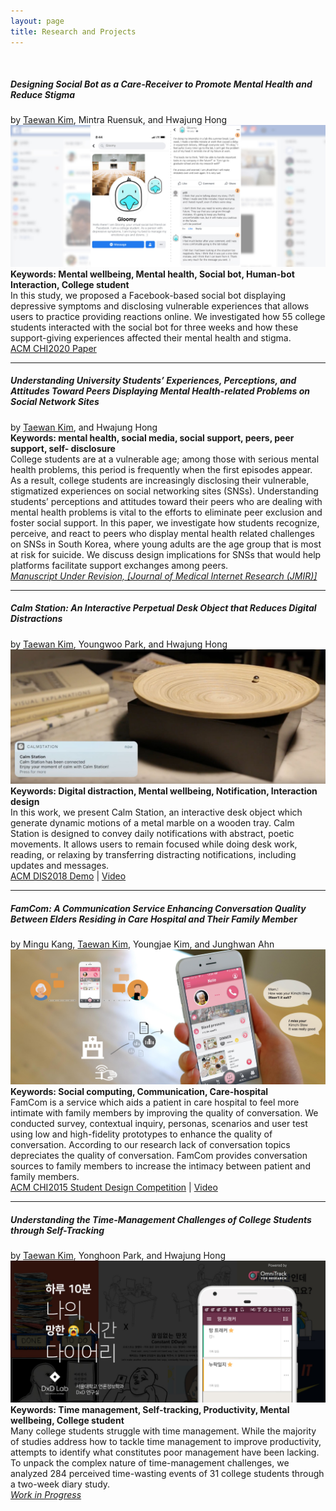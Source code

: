```yaml
---
layout: page
title: Research and Projects
---
```

<br>

##### Designing Social Bot as a Care-Receiver to Promote Mental Health and Reduce Stigma
by <u>Taewan Kim</u>, Mintra Ruensuk, and Hwajung Hong <br>
![My helpful screenshot](/assets/gloomy.jpg)
<b>Keywords: Mental wellbeing, Mental health, Social bot, Human-bot Interaction, College student</b><br>
In this study, we proposed a Facebook-based social bot displaying depressive symptoms and disclosing vulnerable experiences that allows users to practice providing reactions online. We investigated how 55 college students interacted with the social bot for three weeks and how these support-giving experiences affected their mental health and stigma.
<br>
<a href="https://dl.acm.org/doi/abs/10.1145/3313831.3376743" target="_blank">ACM CHI2020 Paper</a>

----------
##### Understanding University Students’ Experiences, Perceptions, and Attitudes Toward Peers Displaying Mental Health-related Problems on Social Network Sites
by <u>Taewan Kim</u>, and Hwajung Hong <br>
<b>Keywords: mental health, social media, social support, peers, peer support, self- disclosure</b><br>
College students are at a vulnerable age; among those with serious mental health problems, this period is frequently when the first episodes appear. As a result, college students are increasingly disclosing their vulnerable, stigmatized experiences on social networking sites (SNSs). Understanding students’ perceptions and attitudes toward their peers who are dealing with mental health problems is vital to the efforts to eliminate peer exclusion and foster social support. In this paper, we investigate how students recognize, perceive, and react to peers who display mental health related challenges on SNSs in South Korea, where young adults are the age group that is most at risk for suicide. We discuss design implications for SNSs that would help platforms facilitate support exchanges among peers.
<br>
<i><u>Manuscript Under Revision, [Journal of Medical Internet Research (JMIR)]</u></i>

----------
##### Calm Station: An Interactive Perpetual Desk Object that Reduces Digital Distractions
by <u>Taewan Kim</u>, Youngwoo Park, and Hwajung Hong <br>
![My helpful screenshot](/assets/calm.jpg)
<b>Keywords: Digital distraction, Mental wellbeing, Notification, Interaction design</b><br>
In this work, we present Calm Station, an interactive desk object which generate dynamic motions of a metal marble on a wooden tray. Calm Station is designed to convey daily notifications with abstract, poetic movements. It allows users to remain focused while doing desk work, reading, or relaxing by transferring distracting notifications, including updates and messages.
<br>
<a href="https://doi.org/10.1145/3064857.3079183" target="_blank">ACM DIS2018 Demo</a> | <a href="https://youtu.be/gCBQhNUlmzo" target="_blank">Video</a>

----------
##### FamCom: A Communication Service Enhancing Conversation Quality Between Elders Residing in Care Hospital and Their Family Member
by Mingu Kang, <u>Taewan Kim</u>, Youngjae Kim, and Junghwan Ahn<br>
![My helpful screenshot](/assets/famcom.jpg)
<b>Keywords: Social computing, Communication, Care-hospital</b><br>
FamCom is a service which aids a patient in care hospital to feel more intimate with family members by improving the quality of conversation. We conducted survey, contextual inquiry, personas, scenarios and user test using low and high-fidelity prototypes to enhance the quality of conversation. According to our research lack of conversation topics depreciates the quality of conversation. FamCom provides conversation sources to family members to increase the intimacy between patient and family members.
<br>
<a href="https://dl.acm.org/doi/10.1145/2702613.2726952" target="_blank">ACM CHI2015 Student Design Competition</a> | <a href="https://youtu.be/hnQ5MZfrw60" target="_blank">Video</a>

----------
##### Understanding the Time-Management Challenges of College Students through Self-Tracking
by <u>Taewan Kim</u>, Yonghoon Park, and Hwajung Hong <br>
![My helpful screenshot](/assets/failtracker.jpg)
<b>Keywords: Time management, Self-tracking, Productivity, Mental wellbeing, College student</b><br>
Many college students struggle with time management. While the majority of studies address how to tackle time management to improve productivity, attempts to identify what constitutes poor management have been lacking. To unpack the complex nature of time-management challenges, we analyzed 284 perceived time-wasting events of 31 college students through a two-week diary study.
<br>
<i><u>Work in Progress</u></i>
